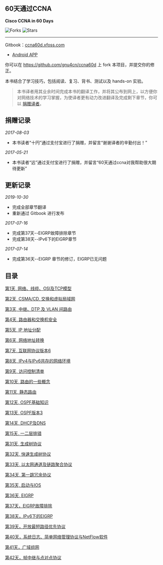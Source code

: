 ## 60天通过CCNA

__Cisco CCNA in 60 Days__


![Forks](https://img.shields.io/github/forks/gnu4cn/ccna60d) ![Stars](https://img.shields.io/github/stars/gnu4cn/ccna60d)

___

Gitbook：[ccna60d.xfoss.com](https://ccna60d.xfoss.com/)

- [Android APP](https://github.com/gnu4cn/ccna60d-app/releases/download/v0.1.3/ccna60d.xfoss.com_v0.1.3.apk)


你可以在 https://github.com/gnu4cn/ccna60d 上 fork 本项目，并提交你的修正。


本书结合了学习技巧，包括阅读、复习、背书、测试以及 hands-on 实验。

> 本书译者用其业余时间完成本书的翻译工作，并将其公布到网上，以方便你对网络技术的学习掌握，为使译者更有动力改进翻译及完成剩下章节，你可以 [捐赠译者](https://github.com/gnu4cn/buy-me-a-coffee)。


## 捐赠记录

*2017-08-03*

- 本书读者“十円”通过支付宝进行了捐赠，并留言“谢谢译者的辛勤付出！”

*2017-05-21*

- 本书读者“远”通过支付宝进行了捐赠，并留言“60天通过ccna对我帮助很大期待更新”

## 更新记录

*2019-10-30*

- 完成全部章节翻译
- 重新通过 Gitbook 进行发布

*2017-07-16*

- 完成第37天--EIGRP故障排除章节
- 完成第38天--IPv6下的EIGRP章节

*2017-07-14*

- 完成第36天--EIGRP 章节的修订，EIGRP已无问题


## 目录

[第1天, 网络、线缆、OSI及TCP模型](d01-Networks-Cables-OSI-and-TCP-Models.md)

[第2天, CSMA/CD, 交换和虚拟局域网](d02-CSMA-CD-Switching-and-VLANs.md)

[第3天, 中继、DTP 及 VLAN 间路由](d03-Trunking-DTP-and-Inter-VLAN-Routing.md)

[第4天, 路由器和交换机安全](d04-Router-and-Switch-Security.md)

[第5天, IP 地址分配](d05-IP-Addressing.md)

[第6天, 网络地址转换](d06-NAT.md)

[第7天, 互联网协议版本6](d07-IPv6.md)

[第8天, IPv4与IPv6共存的网络环境](d08-Integrating-IPv4-and-IPv6-Network-Environments.md)

[第9天, 访问控制清单](d09-ACL.md)

[第10天, 路由的一些概念](d10-Routing-Concepts.md)

[第11天, 静态路由](d11-Static-Routing.md)

[第12天, OSPF基础知识](d12-OSPF-Basics.md)

[第13天, OSPF版本3](d13-OSPFv3.md)

[第14天, DHCP及DNS](d14-DHCP-and-DNS.md)

[第15天, 一二层排错](d15-Layer_1-and-Layer_2-Troubleshooting.md)

[第31天, 生成树协议](d31-Spanning-Tree-Protocol.md)

[第32天, 快速生成树协议](d32-Rapid-Spanning-Tree-Protocol.md)

[第33天, 以太网通道及链路聚合协议](d33-EtherChannels-and-Link-Aggregation-Protocols.md)

[第34天, 第一跳冗余协议](d34-First-Hop-Redundancy-Protocols.md)

[第35天, 启动与IOS](d35-booting-and-IOS.md)

[第36天, EIGRP](d36-EIGRP.md)

[第37天，EIGRP故障排除](d37-Troubleshooting-EIGRP.md)

[第38天，IPv6下的EIGRP](d38-EIGRP-For-IPv6.md)

[第39天，开放最短路径优先协议](d39-OSPF.md)

[第40天，系统日志、简单网络管理协议与NetFlow软件](d40-Syslog-SNMP-and-Netflow.md)

[第41天，广域组网](d41-Wide-Area-Networking.md)

[第42天，帧中继与点对点协议](d42-Frame-Relay-and-PPP.md)
